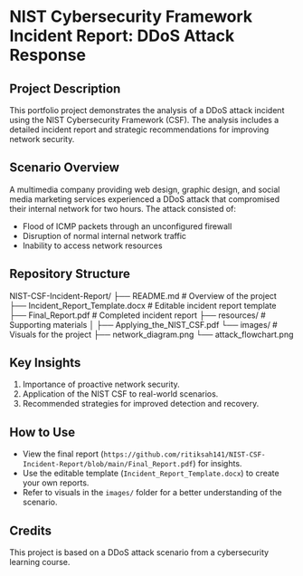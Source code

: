 # NIST Cybersecurity Framework Incident Report: DDoS Attack Response

## Project Description
This portfolio project demonstrates the analysis of a DDoS attack incident using the NIST Cybersecurity Framework (CSF). The analysis includes a detailed incident report and strategic recommendations for improving network security.

## Scenario Overview
A multimedia company providing web design, graphic design, and social media marketing services experienced a DDoS attack that compromised their internal network for two hours. The attack consisted of:
- Flood of ICMP packets through an unconfigured firewall
- Disruption of normal internal network traffic
- Inability to access network resources

## Repository Structure
NIST-CSF-Incident-Report/
├── README.md                   # Overview of the project
├── Incident_Report_Template.docx  # Editable incident report template
├── Final_Report.pdf            # Completed incident report
├── resources/                  # Supporting materials
│   ├── Applying_the_NIST_CSF.pdf
└── images/                     # Visuals for the project
    ├── network_diagram.png
    └── attack_flowchart.png

## Key Insights
1. Importance of proactive network security.
2. Application of the NIST CSF to real-world scenarios.
3. Recommended strategies for improved detection and recovery.

## How to Use
- View the final report (`https://github.com/ritiksah141/NIST-CSF-Incident-Report/blob/main/Final_Report.pdf`) for insights.
- Use the editable template (`Incident_Report_Template.docx`) to create your own reports.
- Refer to visuals in the `images/` folder for a better understanding of the scenario.

## Credits
This project is based on a DDoS attack scenario from a cybersecurity learning course.
